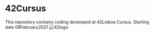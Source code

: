 # 42Cursus

This repository contains coding developed at 42Lisboa Cursus. Starting date 08February2021
![42logo](https://www.42lisboa.com/wp-content/uploads/2020/07/42-Lisboa_RGB_Vertical.png)
